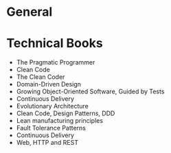 # General

# Technical Books
* The Pragmatic Programmer
* Clean Code
* The Clean Coder
* Domain-Driven Design
* Growing Object-Oriented Software, Guided by Tests
* Continuous Delivery
* Evolutionary Architecture
* Clean Code, Design Patterns, DDD
* Lean manufacturing principles
* Fault Tolerance Patterns
* Continuous Delivery
* Web, HTTP and REST
